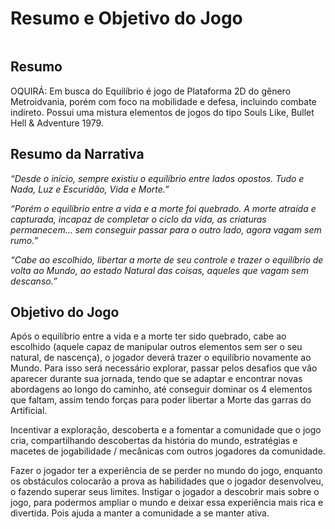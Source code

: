 # Resumo e Objetivo do Jogo

<figure><img src="../.gitbook/assets/MenuSite.gif" alt=""><figcaption></figcaption></figure>

## Resumo

OQUIRÁ: Em busca do Equilíbrio é jogo de Plataforma 2D do gênero Metroidvania, porém com foco na mobilidade e defesa, incluindo combate indireto. Possui uma mistura elementos de jogos do tipo Souls Like, Bullet Hell & Adventure 1979.

## Resumo da Narrativa

_“Desde o início, sempre existiu o equilíbrio entre lados opostos. Tudo e Nada, Luz e Escuridão, Vida e Morte.”_

_“Porém o equilíbrio entre a vida e a morte foi quebrado. A morte atraída e capturada, incapaz de completar o ciclo da vida, as criaturas permanecem… sem conseguir passar para o outro lado, agora vagam sem rumo.”_

_“Cabe ao escolhido, libertar a morte de seu controle e trazer o equilíbrio de volta ao Mundo, ao estado Natural das coisas, aqueles que vagam sem descanso.”_

## Objetivo do Jogo

Após o equilíbrio entre a vida e a morte ter sido quebrado, cabe ao escolhido (aquele capaz de manipular outros elementos sem ser o seu natural, de nascença), o jogador deverá trazer o equilíbrio novamente ao Mundo. Para isso será necessário explorar, passar pelos desafios que vão aparecer durante sua jornada, tendo que se adaptar e encontrar novas abordagens ao longo do caminho, até conseguir dominar os 4 elementos que faltam, assim tendo forças para poder libertar a Morte das garras do Artificial.

Incentivar a exploração, descoberta e a fomentar a comunidade que o jogo cria, compartilhando descobertas da história do mundo, estratégias e macetes de jogabilidade / mecânicas com outros jogadores da comunidade.

Fazer o jogador ter a experiência de se perder no mundo do jogo, enquanto os obstáculos colocarão a prova as habilidades que o jogador desenvolveu, o fazendo superar seus limites. Instigar o jogador a descobrir mais sobre o jogo, para podermos ampliar o mundo e deixar essa experiência mais rica e divertida. Pois ajuda a manter a comunidade a se manter ativa.
